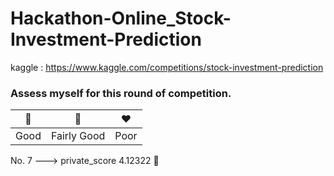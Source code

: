 # Hackathon-Online_Stock-Investment-Prediction

kaggle : https://www.kaggle.com/competitions/stock-investment-prediction

### Assess myself for this round of competition.

| 💚  | 💛 | ❤️ |
| --- | --- | --- |
| Good | Fairly Good  | Poor |


No. 7 ---> private_score 4.12322 💛
